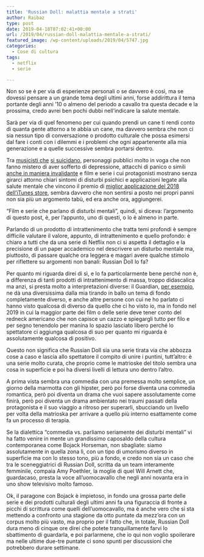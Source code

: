 ```yaml
---
title: 'Russian Doll: malattia mentale a strati'
author: Raibaz
type: post
date: 2019-04-18T07:02:41+00:00
url: /2019/04/russian-doll-malattia-mentale-a-strati/
featured_image: /wp-content/uploads/2019/04/5747.jpg
categories:
  - Cose di cultura
tags:
  - netflix
  - serie

---
```

Non so se è per via di esperienze personali o se davvero è così, ma se dovessi pensare a un grande tema degli ultimi anni, forse addirittura il tema portante degli anni &#8217;10 o almeno del periodo a cavallo tra questa decade e la prossima, credo avrei ben pochi dubbi nell&#8217;indicare la salute mentale.

Sarà per via di quel fenomeno per cui quando prendi un cane ti rendi conto di quanta gente attorno a te abbia un cane, ma davvero sembra che non ci sia nessun tipo di conversazione o prodotto culturale che possa esimersi dal fare i conti con i dilemmi e i problemi che ogni appartenente alla mia generazione e a quelle successive sembra portarsi dentro.

Tra [musicisti che][1] [si suicidano][2], personaggi pubblici molto in voga che non fanno mistero di aver sofferto di depressione, attacchi di panico o simili [anche in maniera invalidante][3] e film e serie i cui protagonisti mostrano senza girarci attorno chiari sintomi di disturbi psichici e applicazioni legate alla salute mentale che vincono il premio di [miglior applicazione del 2018 dell&#8217;iTunes store][4], sembra davvero che non sentirsi a posto nei propri panni non sia più un argomento tabù, ed era anche ora, aggiungerei.

&#8220;Film e serie che parlano di disturbi mentali&#8221;, quindi, si diceva: l&#8217;argomento di questo post, è, per l&#8217;appunto, uno di questi, o lo è almeno in parte.

Parlando di un prodotto di intrattenimento che tratta temi profondi è sempre difficile valutare il valore, appunto, di intrattenimento e quello profondo: è chiaro a tutti che da una serie di Netflix non ci si aspetta il dettaglio e la precisione di un paper accademico nel descrivere un disturbo mentale ma, piuttosto, di passare qualche ora leggera e magari avere qualche stimolo per riflettere su argomenti non banali: Russian Doll lo fa?

Per quanto mi riguarda direi di sì, e lo fa particolarmente bene perché non è, a differenza di tanti prodotti di intrattenimento di massa, troppo didascalica ma anzi, si presta molto a interpretazioni diverse: il Guardian, [per esempio][5], ne dà una diversissima dalla mia tirando in ballo un tema di fondo completamente diverso, e anche altre persone con cui ne ho parlato ci hanno visto qualcosa di diverso da quello che ci ho visto io, ma in fondo nel 2019 in cui la maggior parte dei film o delle serie deve tener conto del redneck americano che non capisce un cazzo e spiegargli tutto per filo e per segno tenendolo per manina lo spazio lasciato libero perché lo spettatore ci aggiunga qualcosa di suo per quanto mi riguarda è assolutamente qualcosa di positivo.

Questo non significa che Russian Doll sia una serie tirata via che abbozza cose a caso e lascia allo spettatore il compito di unire i puntini, tutt&#8217;altro: è una serie molto curata, che proprio come le matrioske del titolo sembra una cosa in superficie e poi ha diversi livelli di lettura uno dentro l&#8217;altro.

A prima vista sembra una commedia con una premessa molto semplice, un giorno della marmotta con gli hipster, però poi forse diventa una commedia romantica, però poi diventa un drama che vuoi sapere assolutamente come finirà, però poi diventa un drama ambientato nei traumi passati della protagonista e il suo viaggio a ritroso per superarli, sbucciando un livello per volta della matrioska per arrivare a quello più interno esattamente come fa un processo di terapia.

Se la dialettica &#8220;commedia vs. parliamo seriamente dei disturbi mentali&#8221; vi ha fatto venire in mente un grandissimo caposaldo della cultura contemporanea come Bojack Horseman, non sbagliate: siamo assolutamente in quella zona lì, con un tipo di umorismo diverso in superficie ma con lo stesso tono, più a fondo, e credo non sia un caso che tra le sceneggiatrici di Russian Doll, scritta da un team interamente femminile, compaia Amy Poethler, la moglie di quel Will Arnett che, guardacaso, presta la voce all&#8217;uomocavallo che negli anni novanta era in uno show televisivo molto famoso.

Ok, il paragone con Bojack è impietoso, in fondo una grossa parte delle serie e dei prodotti culturali degli ultimi anni fa una figuraccia di fronte a picchi di scrittura come quelli dell&#8217;uomocavallo, ma è anche vero che si sta mettendo a confronto una stagione da otto puntate da mezz&#8217;ora con un corpus molto più vasto, ma proprio per il fatto che, in totale, Russian Doll dura meno di cinque ore direi che potete tranquillamente farvi lo sbattimento di guardarla, e poi parlarmene, che io qui non voglio spoilerare ma nelle ultime due-tre puntate ci sono spunti per discussioni che potrebbero durare settimane.

 [1]: https://www.soundwall.it/avicii-album-postumo-ma-con-consenso-della-famiglia-e-per-una-buona-causa/
 [2]: https://raibaz.it/2019/03/flinty/
 [3]: https://www.theplayerstribune.com/en-us/articles/kevin-love-everyone-is-going-through-something
 [4]: https://techcrunch.com/2018/12/03/apple-announces-its-best-of-2018-lists-across-apps-games-music-podcasts-and-more/
 [5]: https://www.theguardian.com/tv-and-radio/2019/mar/16/stuck-on-repeat-what-is-netflixs-russian-doll-actually-about